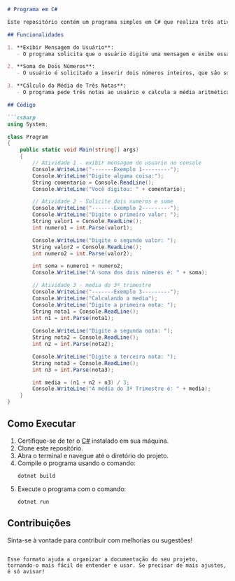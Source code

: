 

```markdown
# Programa em C#

Este repositório contém um programa simples em C# que realiza três atividades interativas com o usuário.

## Funcionalidades

1. **Exibir Mensagem do Usuário**:
   - O programa solicita que o usuário digite uma mensagem e exibe essa mensagem no console.

2. **Soma de Dois Números**:
   - O usuário é solicitado a inserir dois números inteiros, que são somados e o resultado é exibido.

3. **Cálculo da Média de Três Notas**:
   - O programa pede três notas ao usuário e calcula a média aritmética, apresentando o resultado.

## Código

```csharp
using System;

class Program
{
    public static void Main(string[] args)
    {
        // Atividade 1 - exibir mensagem do usuario no console
        Console.WriteLine("-------Exemplo 1---------");
        Console.WriteLine("Digite alguma coisa:");
        String comentario = Console.ReadLine();
        Console.WriteLine("Você digitou: " + comentario);

        // Atividade 2 - Solicite dois numeros e some
        Console.WriteLine("-------Exemplo 2---------");
        Console.WriteLine("Digite o primeiro valor: ");
        String valor1 = Console.ReadLine();
        int numero1 = int.Parse(valor1);

        Console.WriteLine("Digite o segundo valor: ");
        String valor2 = Console.ReadLine();
        int numero2 = int.Parse(valor2);

        int soma = numero1 + numero2;
        Console.WriteLine("A soma dos dois números é: " + soma);

        // Atividade 3 - media do 3º trimestre
        Console.WriteLine("-------Exemplo 3---------");
        Console.WriteLine("Calculando a media");
        Console.WriteLine("Digite a primeira nota: ");
        String nota1 = Console.ReadLine();
        int n1 = int.Parse(nota1);
      
        Console.WriteLine("Digite a segunda nota: ");
        String nota2 = Console.ReadLine();
        int n2 = int.Parse(nota2);

        Console.WriteLine("Digite a terceira nota: ");
        String nota3 = Console.ReadLine();
        int n3 = int.Parse(nota3);

        int media = (n1 + n2 + n3) / 3;
        Console.WriteLine("A média do 3º Trimestre é: " + media);
    }
}
```

## Como Executar

1. Certifique-se de ter o [C#](https://dotnet.microsoft.com/download) instalado em sua máquina.
2. Clone este repositório.
3. Abra o terminal e navegue até o diretório do projeto.
4. Compile o programa usando o comando:
   ```
   dotnet build
   ```
5. Execute o programa com o comando:
   ```
   dotnet run
   ```

## Contribuições

Sinta-se à vontade para contribuir com melhorias ou sugestões!

```

Esse formato ajuda a organizar a documentação do seu projeto, tornando-o mais fácil de entender e usar. Se precisar de mais ajustes, é só avisar!
